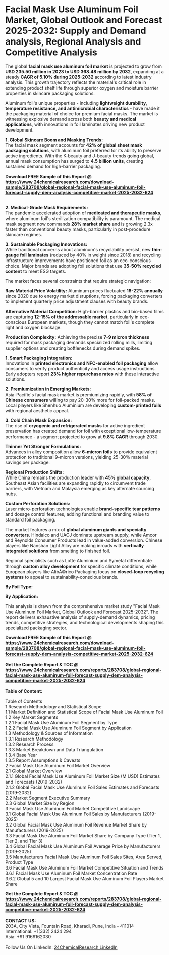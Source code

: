 <h1>Facial Mask Use Aluminum Foil Market, Global Outlook and Forecast 2025-2032: Supply and Demand analysis, Regional Analysis and Competitive Analysis</h1><p>The global <strong>facial mask use aluminum foil market</strong> is projected to grow from <strong>USD 235.50 million in 2023 to USD 368.48 million by 2032</strong>, expanding at a steady <strong>CAGR of 5.10% during 2025-2032</strong> according to latest industry analysis. This growth trajectory reflects the material's critical role in extending product shelf life through superior oxygen and moisture barrier properties in skincare packaging solutions.</p><p>Aluminum foil's unique properties - including <strong>lightweight durability, temperature resistance, and antimicrobial characteristics</strong> - have made it the packaging material of choice for premium facial masks. The market is witnessing explosive demand across both <strong>beauty and medical applications</strong>, with innovations in foil laminates driving new product development.</p><p><strong>1. Global Skincare Boom and Masking Trends:</strong><br>
The facial mask segment accounts for <strong>42% of global sheet mask packaging solutions</strong>, with aluminum foil preferred for its ability to preserve active ingredients. With the K-beauty and J-beauty trends going global, annual mask consumption has surged to <strong>4.5 billion units</strong>, creating sustained demand for high-barrier packaging.</p><div><b>Download FREE Sample of this Report @ 
            <a href="https://www.24chemicalresearch.com/download-sample/283708/global-regional-facial-mask-use-aluminum-foil-forecast-supply-dem-analysis-competitive-market-2025-2032-624">
            https://www.24chemicalresearch.com/download-sample/283708/global-regional-facial-mask-use-aluminum-foil-forecast-supply-dem-analysis-competitive-market-2025-2032-624</a></b></div><br><p><strong>2. Medical-Grade Mask Requirements:</strong><br>
The pandemic accelerated adoption of <strong>medicated and therapeutic masks</strong>, where aluminum foil's sterilization compatibility is paramount. The medical mask segment now commands <strong>28% market share</strong> and is growing 2.3x faster than conventional beauty masks, particularly in post-procedure skincare regimes.</p><p><strong>3. Sustainable Packaging Innovations:</strong><br>
While traditional concerns about aluminum's recyclability persist, new <strong>thin-gauge foil laminates</strong> (reduced by 40% in weight since 2018) and recycling infrastructure improvements have positioned foil as an eco-conscious choice. Major brands are adopting foil solutions that use <strong>35-50% recycled content</strong> to meet ESG targets.</p><p>The market faces several constraints that require strategic navigation:</p><p><strong>Raw Material Price Volatility:</strong> Aluminum prices fluctuated <strong>18-22% annually</strong> since 2020 due to energy market disruptions, forcing packaging converters to implement quarterly price adjustment clauses with beauty brands.</p><p><strong>Alternative Material Competition:</strong> High-barrier plastics and bio-based films are capturing <strong>12-15% of the addressable market</strong>, particularly in eco-conscious European markets, though they cannot match foil's complete light and oxygen blockage.</p><p><strong>Production Complexity:</strong> Achieving the precise <strong>7-9 micron thickness</strong> required for mask packaging demands specialized rolling mills, limiting supplier options and creating bottlenecks during demand spikes.</p><p><strong>1. Smart Packaging Integration:</strong><br>
Innovations in <strong>printed electronics and NFC-enabled foil packaging</strong> allow consumers to verify product authenticity and access usage instructions. Early adopters report <strong>23% higher repurchase rates</strong> with these interactive solutions.</p><p><strong>2. Premiumization in Emerging Markets:</strong><br>
Asia-Pacific's facial mask market is premiumizing rapidly, with <strong>58% of Chinese consumers</strong> willing to pay 20-30% more for foil-packed masks. Local players like Shenhuo Aluminium are developing <strong>custom-printed foils</strong> with regional aesthetic appeal.</p><p><strong>3. Cold Chain Mask Expansion:</strong><br>
The rise of <strong>cryogenic and refrigerated masks</strong> for active ingredient preservation has created demand for foil with exceptional low-temperature performance - a segment projected to grow at <strong>9.8% CAGR</strong> through 2030.</p><p><strong>Thinner Yet Stronger Formulations:</strong><br>
    Advances in alloy composition allow <strong>6-micron foils</strong> to provide equivalent protection to traditional 9-micron versions, yielding 25-30% material savings per package.</p><p><strong>Regional Production Shifts:</strong><br>
    While China remains the production leader with <strong>45% global capacity</strong>, Southeast Asian facilities are expanding rapidly to circumvent trade barriers, with Vietnam and Malaysia emerging as key alternate sourcing hubs.</p><p><strong>Custom Perforation Solutions:</strong><br>
    Laser micro-perforation technologies enable <strong>brand-specific tear patterns</strong> and dosage control features, adding functional and branding value to standard foil packaging.</p><p>The market features a mix of <strong>global aluminum giants and specialty converters</strong>. Hindalco and UACJ dominate upstream supply, while Amcor and Reynolds Consumer Products lead in value-added conversion. Chinese players like Nanshan Light Alloy are making inroads with <strong>vertically integrated solutions</strong> from smelting to finished foil.</p><p>Regional specialists such as Lotte Aluminium and Symetal differentiate through <strong>custom alloy development</strong> for specific climate conditions, while European players like AlibÃ©rico Packaging focus on <strong>closed-loop recycling systems</strong> to appeal to sustainability-conscious brands.</p><p><strong>By Foil Type:</strong></p><p><strong>By Application:</strong></p><p>This analysis is drawn from the comprehensive market study "Facial Mask Use Aluminum Foil Market, Global Outlook and Forecast 2025-2032". The report delivers exhaustive analysis of supply-demand dynamics, pricing trends, competitive strategies, and technological developments shaping this specialized packaging sector.</p><div><b>Download FREE Sample of this Report @ 
            <a href="https://www.24chemicalresearch.com/download-sample/283708/global-regional-facial-mask-use-aluminum-foil-forecast-supply-dem-analysis-competitive-market-2025-2032-624">
            https://www.24chemicalresearch.com/download-sample/283708/global-regional-facial-mask-use-aluminum-foil-forecast-supply-dem-analysis-competitive-market-2025-2032-624</a></b></div><br><div><b>Get the Complete Report & TOC @ 
            <a href="https://www.24chemicalresearch.com/reports/283708/global-regional-facial-mask-use-aluminum-foil-forecast-supply-dem-analysis-competitive-market-2025-2032-624">
            https://www.24chemicalresearch.com/reports/283708/global-regional-facial-mask-use-aluminum-foil-forecast-supply-dem-analysis-competitive-market-2025-2032-624</a></b></div><br>
            <b>Table of Content:</b><p>Table of Contents<br />
1 Research Methodology and Statistical Scope<br />
1.1 Market Definition and Statistical Scope of Facial Mask Use Aluminum Foil<br />
1.2 Key Market Segments<br />
1.2.1 Facial Mask Use Aluminum Foil Segment by Type<br />
1.2.2 Facial Mask Use Aluminum Foil Segment by Application<br />
1.3 Methodology & Sources of Information<br />
1.3.1 Research Methodology<br />
1.3.2 Research Process<br />
1.3.3 Market Breakdown and Data Triangulation<br />
1.3.4 Base Year<br />
1.3.5 Report Assumptions & Caveats<br />
2 Facial Mask Use Aluminum Foil Market Overview<br />
2.1 Global Market Overview<br />
2.1.1 Global Facial Mask Use Aluminum Foil Market Size (M USD) Estimates and Forecasts (2019-2032)<br />
2.1.2 Global Facial Mask Use Aluminum Foil Sales Estimates and Forecasts (2019-2032)<br />
2.2 Market Segment Executive Summary<br />
2.3 Global Market Size by Region<br />
3 Facial Mask Use Aluminum Foil Market Competitive Landscape<br />
3.1 Global Facial Mask Use Aluminum Foil Sales by Manufacturers (2019-2025)<br />
3.2 Global Facial Mask Use Aluminum Foil Revenue Market Share by Manufacturers (2019-2025)<br />
3.3 Facial Mask Use Aluminum Foil Market Share by Company Type (Tier 1, Tier 2, and Tier 3)<br />
3.4 Global Facial Mask Use Aluminum Foil Average Price by Manufacturers (2019-2025)<br />
3.5 Manufacturers Facial Mask Use Aluminum Foil Sales Sites, Area Served, Product Type<br />
3.6 Facial Mask Use Aluminum Foil Market Competitive Situation and Trends<br />
3.6.1 Facial Mask Use Aluminum Foil Market Concentration Rate<br />
3.6.2 Global 5 and 10 Largest Facial Mask Use Aluminum Foil Players Market Share </p><div><b>Get the Complete Report & TOC @ 
            <a href="https://www.24chemicalresearch.com/reports/283708/global-regional-facial-mask-use-aluminum-foil-forecast-supply-dem-analysis-competitive-market-2025-2032-624">
            https://www.24chemicalresearch.com/reports/283708/global-regional-facial-mask-use-aluminum-foil-forecast-supply-dem-analysis-competitive-market-2025-2032-624</a></b></div><br><b>CONTACT US:</b><br>
            203A, City Vista, Fountain Road, Kharadi, Pune, India - 411014<br>
            International: +1(332) 2424 294<br>
            Asia: +91 9169162030 <br><br>
            Follow Us On LinkedIn: <a href="https://www.linkedin.com/company/24chemicalresearch/">24ChemicalResearch LinkedIn</a>